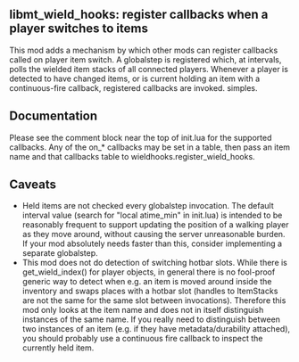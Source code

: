 ## libmt\_wield\_hooks: register callbacks when a player switches to items

This mod adds a mechanism by which other mods can register callbacks called on player item switch.
A globalstep is registered which, at intervals, polls the wielded item stacks of all connected players.
Whenever a player is detected to have changed items,
or is current holding an item with a continuous-fire callback,
registered callbacks are invoked. simples.

## Documentation
Please see the comment block near the top of init.lua for the supported callbacks.
Any of the on\_* callbacks may be set in a table,
then pass an item name and that callbacks table to
wieldhooks.register\_wield\_hooks.

## Caveats
* Held items are not checked every globalstep invocation.
	The default interval value (search for "local atime_min" in init.lua)
	is intended to be reasonably frequent to support updating the position of a walking player as they move around,
	without causing the server unreasonable burden.
	If your mod absolutely needs faster than this, consider implementing a separate globalstep.
* This mod does not do detection of switching hotbar slots.
	While there is get\_wield\_index() for player objects,
	in general there is no fool-proof generic way to detect when e.g.
	an item is moved around inside the inventory and swaps places with a hotbar slot
	(handles to ItemStacks are not the same for the same slot between invocations).
	Therefore this mod only looks at the item name and does not in itself distinguish instances of the same name.
	If you really need to distinguish between two instances of an item
	(e.g. if they have metadata/durability attached),
	you should probably use a continuous fire callback to inspect the currently held item.
